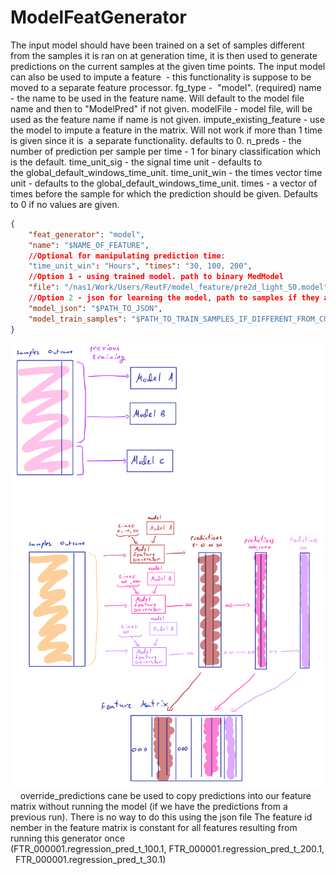 # ModelFeatGenerator
The input model should have been trained on a set of samples different from the samples it is ran on at generation time, it is then used to generate predictions on the current samples at the given time points.
The input model can also be used to impute a feature  - this functionality is suppose to be moved to a separate feature processor.
fg_type -  "model". (required)
name - the name to be used in the feature name. Will default to the model file name and then to "ModelPred" if not given.
modelFile - model file, will be used as the feature name if name is not given.
impute_existing_feature - use the model to impute a feature in the matrix. Will not work if more than 1 time is given since it is  a separate functionality. defaults to 0.
n_preds - the number of prediction per sample per time - 1 for binary classification which is the default.
time_unit_sig - the signal time unit - defaults to the global_default_windows_time_unit.
time_unit_win - the times vector time unit - defaults to the global_default_windows_time_unit.
times - a vector of times before the sample for which the prediction should be given. Defaults to 0 if no values are given.
```json
{
	"feat_generator": "model",
	"name": "$NAME_OF_FEATURE",
	//Optional for manipulating prediction time:
	"time_unit_win": "Hours", "times": "30, 100, 200",
	//Option 1 - using trained model. path to binary MedModel
	"file": "/nas1/Work/Users/ReutF/model_feature/pre2d_light_S0.model"
 	//Option 2 - json for learning the model, path to samples if they are different from outer model training. There is a flag to filter and ensure we are using the same patient ids (no leakage from other splits)
	"model_json": "$PATH_TO_JSON",
	"model_train_samples": "$PATH_TO_TRAIN_SAMPLES_IF_DIFFERENT_FROM_CURRENT"
}
```
<img src="../../../attachments/9765619/9765623.png"/>
 
 
override_predictions cane be used to copy predictions into our feature matrix without running the model (if we have the predictions from a previous run). There is no way to do this using the json file
The feature id nember in the feature matrix is constant for all features resulting from running this generator once (FTR_000001.regression_pred_t_100.1, FTR_000001.regression_pred_t_200.1,  FTR_000001.regression_pred_t_30.1)
 
